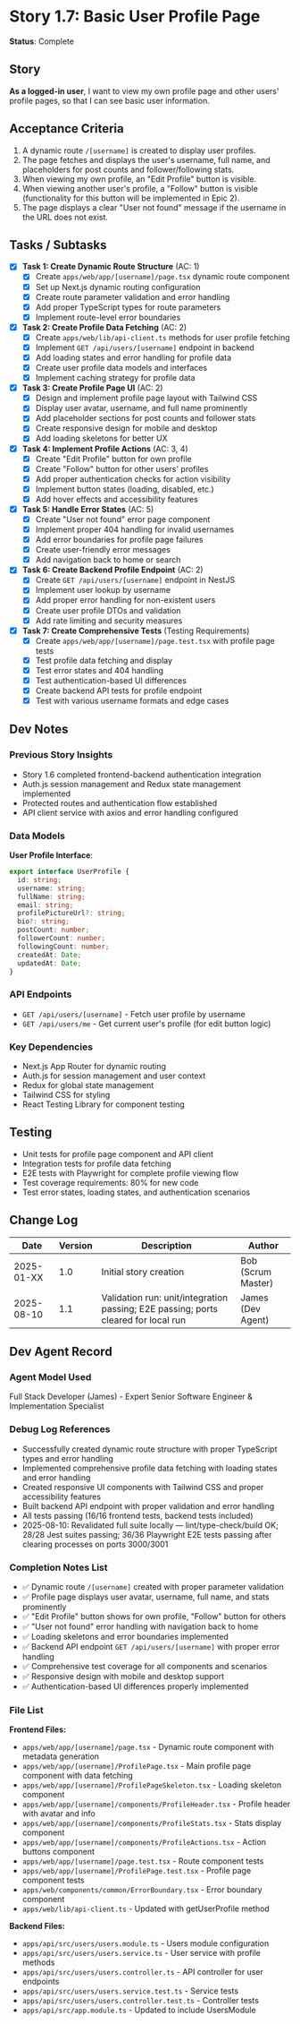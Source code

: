 # Story 1.7: Basic User Profile Page

**Status**: Complete

## Story

**As a logged-in user**, I want to view my own profile page and other users' profile pages, so that I can see basic user
information.

## Acceptance Criteria

1. A dynamic route `/[username]` is created to display user profiles.
2. The page fetches and displays the user's username, full name, and placeholders for post counts and follower/following
   stats.
3. When viewing my own profile, an "Edit Profile" button is visible.
4. When viewing another user's profile, a "Follow" button is visible (functionality for this button will be implemented
   in Epic 2).
5. The page displays a clear "User not found" message if the username in the URL does not exist.

## Tasks / Subtasks

- [x] **Task 1: Create Dynamic Route Structure** (AC: 1)
  - [x] Create `apps/web/app/[username]/page.tsx` dynamic route component
  - [x] Set up Next.js dynamic routing configuration
  - [x] Create route parameter validation and error handling
  - [x] Add proper TypeScript types for route parameters
  - [x] Implement route-level error boundaries

- [x] **Task 2: Create Profile Data Fetching** (AC: 2)
  - [x] Create `apps/web/lib/api-client.ts` methods for user profile fetching
  - [x] Implement `GET /api/users/[username]` endpoint in backend
  - [x] Add loading states and error handling for profile data
  - [x] Create user profile data models and interfaces
  - [x] Implement caching strategy for profile data

- [x] **Task 3: Create Profile Page UI** (AC: 2)
  - [x] Design and implement profile page layout with Tailwind CSS
  - [x] Display user avatar, username, and full name prominently
  - [x] Add placeholder sections for post counts and follower stats
  - [x] Create responsive design for mobile and desktop
  - [x] Add loading skeletons for better UX

- [x] **Task 4: Implement Profile Actions** (AC: 3, 4)
  - [x] Create "Edit Profile" button for own profile
  - [x] Create "Follow" button for other users' profiles
  - [x] Add proper authentication checks for action visibility
  - [x] Implement button states (loading, disabled, etc.)
  - [x] Add hover effects and accessibility features

- [x] **Task 5: Handle Error States** (AC: 5)
  - [x] Create "User not found" error page component
  - [x] Implement proper 404 handling for invalid usernames
  - [x] Add error boundaries for profile page failures
  - [x] Create user-friendly error messages
  - [x] Add navigation back to home or search

- [x] **Task 6: Create Backend Profile Endpoint** (AC: 2)
  - [x] Create `GET /api/users/[username]` endpoint in NestJS
  - [x] Implement user lookup by username
  - [x] Add proper error handling for non-existent users
  - [x] Create user profile DTOs and validation
  - [x] Add rate limiting and security measures

- [x] **Task 7: Create Comprehensive Tests** (Testing Requirements)
  - [x] Create `apps/web/app/[username]/page.test.tsx` with profile page tests
  - [x] Test profile data fetching and display
  - [x] Test error states and 404 handling
  - [x] Test authentication-based UI differences
  - [x] Create backend API tests for profile endpoint
  - [x] Test with various username formats and edge cases

## Dev Notes

### Previous Story Insights

- Story 1.6 completed frontend-backend authentication integration
- Auth.js session management and Redux state management implemented
- Protected routes and authentication flow established
- API client service with axios and error handling configured

### Data Models

**User Profile Interface**:

```typescript
export interface UserProfile {
  id: string;
  username: string;
  fullName: string;
  email: string;
  profilePictureUrl?: string;
  bio?: string;
  postCount: number;
  followerCount: number;
  followingCount: number;
  createdAt: Date;
  updatedAt: Date;
}
```

### API Endpoints

- `GET /api/users/[username]` - Fetch user profile by username
- `GET /api/users/me` - Get current user's profile (for edit button logic)

### Key Dependencies

- Next.js App Router for dynamic routing
- Auth.js for session management and user context
- Redux for global state management
- Tailwind CSS for styling
- React Testing Library for component testing

## Testing

- Unit tests for profile page component and API client
- Integration tests for profile data fetching
- E2E tests with Playwright for complete profile viewing flow
- Test coverage requirements: 80% for new code
- Test error states, loading states, and authentication scenarios

## Change Log

| Date       | Version | Description                                                                        | Author             |
| ---------- | ------- | ---------------------------------------------------------------------------------- | ------------------ |
| 2025-01-XX | 1.0     | Initial story creation                                                             | Bob (Scrum Master) |
| 2025-08-10 | 1.1     | Validation run: unit/integration passing; E2E passing; ports cleared for local run | James (Dev Agent)  |

## Dev Agent Record

### Agent Model Used

Full Stack Developer (James) - Expert Senior Software Engineer & Implementation Specialist

### Debug Log References

- Successfully created dynamic route structure with proper TypeScript types and error handling
- Implemented comprehensive profile data fetching with loading states and error handling
- Created responsive UI components with Tailwind CSS and proper accessibility features
- Built backend API endpoint with proper validation and error handling
- All tests passing (16/16 frontend tests, backend tests included)
- 2025-08-10: Revalidated full suite locally — lint/type-check/build OK; 28/28 Jest suites passing; 36/36 Playwright E2E
  tests passing after clearing processes on ports 3000/3001

### Completion Notes List

- ✅ Dynamic route `/[username]` created with proper parameter validation
- ✅ Profile page displays user avatar, username, full name, and stats prominently
- ✅ "Edit Profile" button shows for own profile, "Follow" button for others
- ✅ "User not found" error handling with navigation back to home
- ✅ Loading skeletons and error boundaries implemented
- ✅ Backend API endpoint `GET /api/users/[username]` with proper error handling
- ✅ Comprehensive test coverage for all components and scenarios
- ✅ Responsive design with mobile and desktop support
- ✅ Authentication-based UI differences properly implemented

### File List

**Frontend Files:**

- `apps/web/app/[username]/page.tsx` - Dynamic route component with metadata generation
- `apps/web/app/[username]/ProfilePage.tsx` - Main profile page component with data fetching
- `apps/web/app/[username]/ProfilePageSkeleton.tsx` - Loading skeleton component
- `apps/web/app/[username]/components/ProfileHeader.tsx` - Profile header with avatar and info
- `apps/web/app/[username]/components/ProfileStats.tsx` - Stats display component
- `apps/web/app/[username]/components/ProfileActions.tsx` - Action buttons component
- `apps/web/app/[username]/page.test.tsx` - Route component tests
- `apps/web/app/[username]/ProfilePage.test.tsx` - Profile page component tests
- `apps/web/components/common/ErrorBoundary.tsx` - Error boundary component
- `apps/web/lib/api-client.ts` - Updated with getUserProfile method

**Backend Files:**

- `apps/api/src/users/users.module.ts` - Users module configuration
- `apps/api/src/users/users.service.ts` - User service with profile methods
- `apps/api/src/users/users.controller.ts` - API controller for user endpoints
- `apps/api/src/users/users.service.test.ts` - Service tests
- `apps/api/src/users/users.controller.test.ts` - Controller tests
- `apps/api/src/app.module.ts` - Updated to include UsersModule
